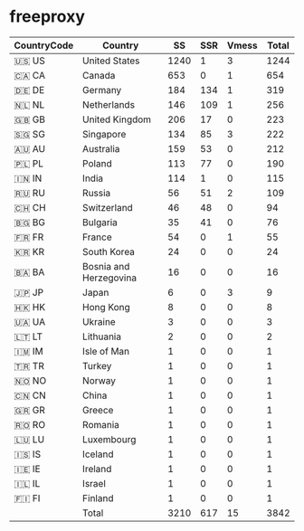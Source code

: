 # freeproxy

|CountryCode|Country|SS|SSR|Vmess|Total|
|  ----  | ----  |  ----  | ----  |  ----  | ----  |
|🇺🇸 US|United States|1240|1|3|1244|
|🇨🇦 CA|Canada|653|0|1|654|
|🇩🇪 DE|Germany|184|134|1|319|
|🇳🇱 NL|Netherlands|146|109|1|256|
|🇬🇧 GB|United Kingdom|206|17|0|223|
|🇸🇬 SG|Singapore|134|85|3|222|
|🇦🇺 AU|Australia|159|53|0|212|
|🇵🇱 PL|Poland|113|77|0|190|
|🇮🇳 IN|India|114|1|0|115|
|🇷🇺 RU|Russia|56|51|2|109|
|🇨🇭 CH|Switzerland|46|48|0|94|
|🇧🇬 BG|Bulgaria|35|41|0|76|
|🇫🇷 FR|France|54|0|1|55|
|🇰🇷 KR|South Korea|24|0|0|24|
|🇧🇦 BA|Bosnia and Herzegovina|16|0|0|16|
|🇯🇵 JP|Japan|6|0|3|9|
|🇭🇰 HK|Hong Kong|8|0|0|8|
|🇺🇦 UA|Ukraine|3|0|0|3|
|🇱🇹 LT|Lithuania|2|0|0|2|
|🇮🇲 IM|Isle of Man|1|0|0|1|
|🇹🇷 TR|Turkey|1|0|0|1|
|🇳🇴 NO|Norway|1|0|0|1|
|🇨🇳 CN|China|1|0|0|1|
|🇬🇷 GR|Greece|1|0|0|1|
|🇷🇴 RO|Romania|1|0|0|1|
|🇱🇺 LU|Luxembourg|1|0|0|1|
|🇮🇸 IS|Iceland|1|0|0|1|
|🇮🇪 IE|Ireland|1|0|0|1|
|🇮🇱 IL|Israel|1|0|0|1|
|🇫🇮 FI|Finland|1|0|0|1|
||Total|3210|617|15|3842|
